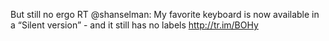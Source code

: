 <!--
id: 213365043
link: http://kevinisom.info/post/213365043/but-still-no-ergo-rt-shanselman-my-favorite
slug: but-still-no-ergo-rt-shanselman-my-favorite
date: Thu Oct 15 2009 15:02:05 GMT+1300 (NZDT)
raw: {"blog_name":"kevinisom","id":213365043,"post_url":"http://kevinisom.info/post/213365043/but-still-no-ergo-rt-shanselman-my-favorite","slug":"but-still-no-ergo-rt-shanselman-my-favorite","type":"text","date":"2009-10-15 02:02:05 GMT","timestamp":1255572125,"state":"published","format":"html","reblog_key":"krQ33a9A","tags":[],"short_url":"http://tmblr.co/Zw68YyCjx4p","highlighted":[],"feed_item":"http://twitter.com/kev_nz/statuses/4875473261","from_feed_id":"650289","note_count":0,"title":null,"body":"<p>But still no ergo RT @shanselman: My favorite keyboard is now available in a &#8220;Silent version&#8221; - and it still has no labels <a href=\"http://tr.im/BOHy\" target=\"_blank\">http://tr.im/BOHy</a></p>"}
publish: 2009-10-015
tags: 
title: null
-->


But still no ergo RT @shanselman: My favorite keyboard is now available
in a “Silent version” - and it still has no labels <http://tr.im/BOHy>


